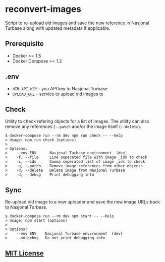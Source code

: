 # reconvert-images

Script to re-upload old images and save the new reference in Nasjonal Turbase
along with updated metadata if applicable.

## Prerequisite

* Docker >= 1.5
* Docker Compose >= 1.2

## .env

* `NTB_API_KEY` - you API key to Nasjonal Turbase
* `UPLOAD_URL` - service to upload old images to

## Check

Utility to check refering objects for a list of images. The utility can also
remove any references (`--patch` and/or the image itself (`--delete`).

```
$ docker-compose run --rm dev npm run check -- --help
> Usage: npm run check [options]
>
> Options:
>    --env ENV      Nasjonal Turbase environment  [dev]
>    -f, --file     Line seperated file with image _ids to check
>    -i, --ids      Comma seperated list of image _ids to check
>    -p, --patch    Remove image references from other objects
>    -d, --delete   Delete image from Nasjonal Turbase
>    -d, --debug    Print debugging info
```

## Sync

Re-upload old image to a new uploader and save the new image URLs back to
Nasjonal Turbase.

```
$ docker-compose run --rm dev npm start -- --help
> Usage: npm start [options]
>
> Options:
>    --env ENV    Nasjonal Turbase environment  [dev]
>    --no-debug   Do not print debugging info
```

## [MIT License](https://github.com/Turistforeningen/reconvert-images/blob/master/LICENSE)
